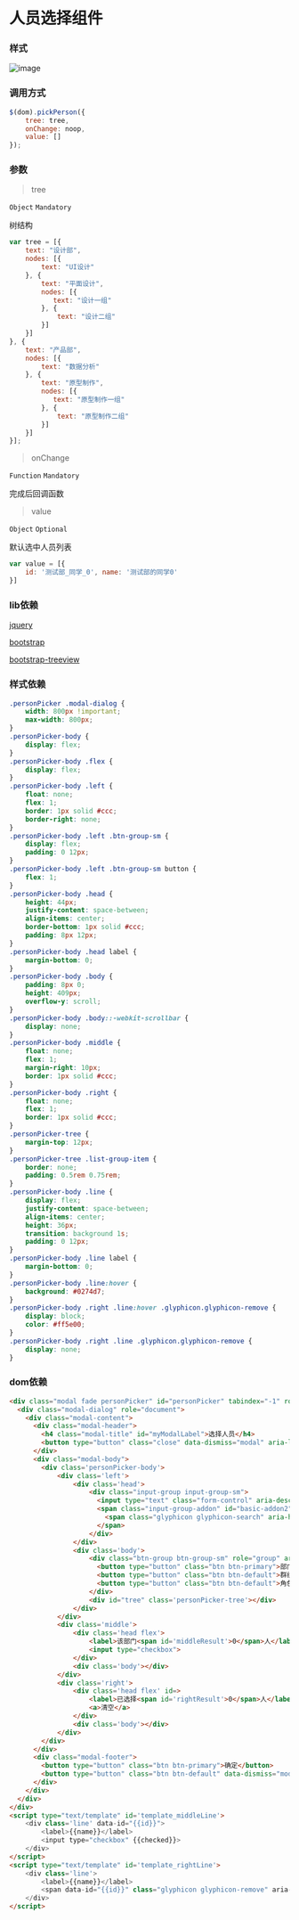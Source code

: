 # 人员选择组件

### 样式

![image](http://imgsrc.baidu.com/forum/pic/item/59712d35349b033b739b588f1ece36d3d539bd34.jpg)


### 调用方式

```js
$(dom).pickPerson({
	tree: tree,
	onChange: noop,
	value: []
});
```

### 参数

> tree

```Object``` ```Mandatory```

树结构

```js
var tree = [{
	text: "设计部",
	nodes: [{
		text: "UI设计"
	}, {
		text: "平面设计",
		nodes: [{
		   text: "设计一组"
		}, {
			text: "设计二组"
		}]
	}]
}, {
	text: "产品部",
	nodes: [{
		text: "数据分析"
	}, {
		text: "原型制作",
		nodes: [{
		   text: "原型制作一组"
		}, {
			text: "原型制作二组"
		}]
	}]
}];
```

> onChange

```Function``` ```Mandatory```

完成后回调函数

> value 

```Object``` ```Optional```

默认选中人员列表

```js
var value = [{
	id: '测试部_同学_0', name: '测试部的同学0'
}]
```

### lib依赖

[jquery](https://github.com/jquery/jquery)

[bootstrap](https://github.com/twbs/bootstrap)

[bootstrap-treeview](https://github.com/jonmiles/bootstrap-treeview)

### 样式依赖

```css
.personPicker .modal-dialog {
	width: 800px !important;
	max-width: 800px;
}
.personPicker-body {
	display: flex;
}
.personPicker-body .flex {
	display: flex;
}
.personPicker-body .left {
	float: none;
	flex: 1;
	border: 1px solid #ccc;
	border-right: none;
}
.personPicker-body .left .btn-group-sm {
	display: flex;
	padding: 0 12px;
}
.personPicker-body .left .btn-group-sm button {
	flex: 1;
}
.personPicker-body .head {
	height: 44px;
	justify-content: space-between;
	align-items: center;
	border-bottom: 1px solid #ccc;
	padding: 8px 12px;
}
.personPicker-body .head label {
	margin-bottom: 0;
}
.personPicker-body .body {
	padding: 8px 0;
	height: 409px;
	overflow-y: scroll;
}
.personPicker-body .body::-webkit-scrollbar {
	display: none;
}
.personPicker-body .middle {
	float: none;
	flex: 1;
	margin-right: 10px;
	border: 1px solid #ccc;
}
.personPicker-body .right {
	float: none;
	flex: 1;
	border: 1px solid #ccc;
}
.personPicker-tree {
	margin-top: 12px;
}
.personPicker-tree .list-group-item {
	border: none;
	padding: 0.5rem 0.75rem;
}
.personPicker-body .line {
	display: flex;
	justify-content: space-between;
	align-items: center;
	height: 36px;
	transition: background 1s;
	padding: 0 12px;
}
.personPicker-body .line label {
	margin-bottom: 0;
}
.personPicker-body .line:hover {
	background: #0274d7;
}
.personPicker-body .right .line:hover .glyphicon.glyphicon-remove {
	display: block;
	color: #ff5e00;
}
.personPicker-body .right .line .glyphicon.glyphicon-remove {
	display: none;
}
```

### dom依赖

```html
<div class="modal fade personPicker" id="personPicker" tabindex="-1" role="dialog" aria-labelledby="myModalLabel">
  <div class="modal-dialog" role="document">
	<div class="modal-content">
	  <div class="modal-header">
		<h4 class="modal-title" id="myModalLabel">选择人员</h4>
		<button type="button" class="close" data-dismiss="modal" aria-label="Close"><span aria-hidden="true">&times;</span></button>
	  </div>
	  <div class="modal-body">
		<div class='personPicker-body'>
			<div class='left'>
				<div class='head'>
					<div class="input-group input-group-sm">
					  <input type="text" class="form-control" aria-describedby="basic-addon2">					  
					  <span class="input-group-addon" id="basic-addon2">
						<span class="glyphicon glyphicon-search" aria-hidden="true"></span>
					  </span>
					</div>		
				</div>
				<div class='body'>
					<div class="btn-group btn-group-sm" role="group" aria-label="...">
					  <button type="button" class="btn btn-primary">部门</button>
					  <button type="button" class="btn btn-default">群组</button>
					  <button type="button" class="btn btn-default">角色</button>
					</div>		
					<div id="tree" class='personPicker-tree'></div>
				</div>
			</div>
			<div class='middle'>
				<div class='head flex'>
					<label>该部门<span id='middleResult'>0</span>人</label>
					<input type="checkbox">
				</div>
				<div class='body'></div>
			</div>
			<div class='right'>
				<div class='head flex' id=>
					<label>已选择<span id='rightResult'>0</span>人</label>
					<a>清空</a>
				</div>
				<div class='body'></div>
			</div>
		</div>
	  </div>
	  <div class="modal-footer">
		<button type="button" class="btn btn-primary">确定</button>
		<button type="button" class="btn btn-default" data-dismiss="modal">取消</button>
	  </div>
	</div>
  </div>
</div>
<script type="text/template" id='template_middleLine'>
	<div class='line' data-id="{{id}}">
		<label>{{name}}</label>
		<input type="checkbox" {{checked}}>
	</div>
</script>
<script type="text/template" id='template_rightLine'>
	<div class='line'>
		<label>{{name}}</label>
		<span data-id="{{id}}" class="glyphicon glyphicon-remove" aria-hidden="true"></span>
	</div>
</script>
```
